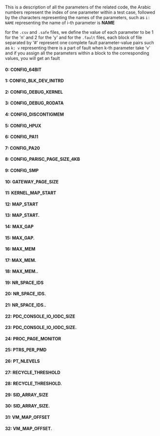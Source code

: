 This is a description of all the parameters of the related code,
the Arabic numbers represent the index of one parameter within a test case,
followed by the characters representing the names of the parameters,
such as `i: NAME` representing the name of i-th parameter is **NAME** 


for the `.csv` and `.safe` files, we define the value of each parameter to be 1 for the 'n' and 2 for the 'y'
and for the `.fault` files, each block of file separated by '#' represent one complete fault parameter-value pairs
such as `k: v` representing there is a part of fault when k-th parameter take 'v'
and if you assign all the parameters within a block to the corresponding values, you will get an fault


#### 0: CONFIG_64BIT 
#### 1: CONFIG_BLK_DEV_INITRD 
#### 2: CONFIG_DEBUG_KERNEL 
#### 3: CONFIG_DEBUG_RODATA 
#### 4: CONFIG_DISCONTIGMEM 
#### 5: CONFIG_HPUX 
#### 6: CONFIG_PA11 
#### 7: CONFIG_PA20 
#### 8: CONFIG_PARISC_PAGE_SIZE_4KB 
#### 9: CONFIG_SMP 
#### 10: GATEWAY_PAGE_SIZE 
#### 11: KERNEL_MAP_START 
#### 12: MAP_START 
#### 13: MAP_START. 
#### 14: MAX_GAP 
#### 15: MAX_GAP. 
#### 16: MAX_MEM 
#### 17: MAX_MEM. 
#### 18: MAX_MEM.. 
#### 19: NR_SPACE_IDS 
#### 20: NR_SPACE_IDS. 
#### 21: NR_SPACE_IDS.. 
#### 22: PDC_CONSOLE_IO_IODC_SIZE 
#### 23: PDC_CONSOLE_IO_IODC_SIZE. 
#### 24: PROC_PAGE_MONITOR 
#### 25: PTRS_PER_PMD 
#### 26: PT_NLEVELS 
#### 27: RECYCLE_THRESHOLD 
#### 28: RECYCLE_THRESHOLD. 
#### 29: SID_ARRAY_SIZE 
#### 30: SID_ARRAY_SIZE. 
#### 31: VM_MAP_OFFSET 
#### 32: VM_MAP_OFFSET. 
